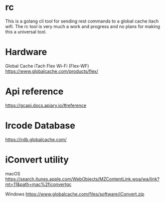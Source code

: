 # rc

This is a golang cli tool for sending rest commands to a global cache itach wifi. The rc tool is very much a work and progress and no plans for making this a universal tool. 

# Hardware
Global Cache iTach Flex Wi-Fi (Flex-WF)
https://www.globalcache.com/products/flex/

# Api reference
https://gcapi.docs.apiary.io/#reference

# Ircode Database
https://irdb.globalcache.com/

# iConvert utility
macOS https://search.itunes.apple.com/WebObjects/MZContentLink.woa/wa/link?mt=11&path=mac%2ficonvertgc

Windows https://www.globalcache.com/files/software/iConvert.zip
